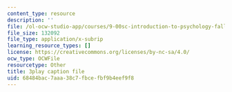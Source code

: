 ```yaml
---
content_type: resource
description: ''
file: /ol-ocw-studio-app/courses/9-00sc-introduction-to-psychology-fall-2011/68484bac7aaa38c7fbcefbf9b4eef9f8_bihrpOS0qtY.srt
file_size: 132092
file_type: application/x-subrip
learning_resource_types: []
license: https://creativecommons.org/licenses/by-nc-sa/4.0/
ocw_type: OCWFile
resourcetype: Other
title: 3play caption file
uid: 68484bac-7aaa-38c7-fbce-fbf9b4eef9f8
---
```

